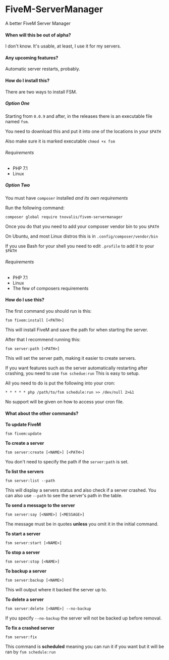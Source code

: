 # FiveM-ServerManager

A better FiveM Server Manager

#### When will this be out of alpha?

I don't know. It's usable, at least, I use it for my servers.

#### Any upcoming features?

Automatic server restarts, probably.

#### How do I install this?

There are two ways to install FSM.

##### Option One

Starting from `0.0.9` and after, in the releases there is an executable file named `fsm`.

You need to download this and put it into one of the locations in your `$PATH`

Also make sure it is marked executable `chmod +x fsm`

###### Requirements
- PHP 7.1
- Linux

##### Option Two

You must have `composer` installed *and its own requirements*

Run the following command:
```
composer global require tnovalis/fivem-servermanager
```

Once you do that you need to add your composer vendor bin to you `$PATH`

On Ubuntu, and most Linux distros this is in `.config/composer/vendor/bin`

If you use Bash for your shell you need to edit `.profile` to add it to your `$PATH`

###### Requirements
- PHP 7.1
- Linux
- The few of composers requirements

#### How do I use this?

The first command you should run is this:
```
fsm fivem:install [<PATH>]
```
This will install FiveM and save the path for when starting the server.

After that I recommend running this:
```
fsm server:path [<PATH>]
```
This will set the server path, making it easier to create servers.

If you want features such as the server automatically restarting after crashing, you need to use `fsm schedue:run`
This is easy to setup.

All you need to do is put the following into your cron:
```
* * * * * php /path/to/fsm schedule:run >> /dev/null 2>&1
```
No support will be given on how to access your cron file.

#### What about the other commands?

**To update FiveM**
```
fsm fivem:update
```

**To create a server**
```
fsm server:create [<NAME>] [<PATH>]
```
You don't need to specify the path if the `server:path` is set.

**To list the servers**
```
fsm server:list --path
```
This will display a servers status and also check if a server crashed. You can also use `--path` to see the server's path in the table.

**To send a message to the server**
```
fsm server:say [<NAME>] [<MESSAGE>]
```
The message must be in quotes **unless** you omit it in the initial command.

**To start a server**
```
fsm server:start [<NAME>]
```

**To stop a server**
```
fsm server:stop [<NAME>]
```

**To backup a server**
```
fsm server:backup [<NAME>]
```
This will output where it backed the server up to.

**To delete a server**
```
fsm server:delete [<NAME>] --no-backup
```
If you specify `--no-backup` the server will not be backed up before removal.

**To fix a crashed server**
```
fsm server:fix
```
This command is **scheduled** meaning you can run it if you want but it will be ran by `fsm schedule:run`